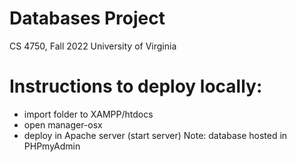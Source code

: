 # Databases Project
CS 4750, Fall 2022
University of Virginia

# Instructions to deploy locally:
- import folder to XAMPP/htdocs 
- open manager-osx
- deploy in Apache server (start server)
Note: database hosted in PHPmyAdmin

